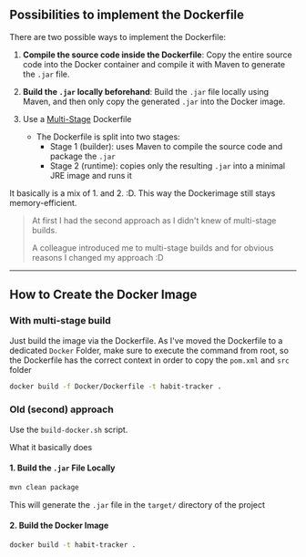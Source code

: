 ## Possibilities to implement the Dockerfile

There are two possible ways to implement the Dockerfile:

1. **Compile the source code inside the Dockerfile**:
   Copy the entire source code into the Docker container and compile it with Maven to generate the `.jar` file.

2. **Build the `.jar` locally beforehand**:
   Build the `.jar` file locally using Maven, and then only copy the generated `.jar` into the Docker image.


3. Use a [Multi-Stage](https://docs.docker.com/get-started/docker-concepts/building-images/multi-stage-builds/) Dockerfile
   - The Dockerfile is split into two stages:
      - Stage 1 (builder): uses Maven to compile the source code and package the `.jar`
      - Stage 2 (runtime): copies only the resulting `.jar` into a minimal JRE image and runs it

It basically is a mix of 1. and 2. :D. This way the Dockerimage still stays memory-efficient.

> At first I had the second approach as I didn't knew of multi-stage builds.
> 
> A colleague introduced me to multi-stage builds and for obvious reasons I changed my approach :D

---

## How to Create the Docker Image

### With multi-stage build
Just build the image via the Dockerfile. 
As I've moved the Dockerfile to a dedicated `Docker` Folder, make sure to execute the command from root, so the Dockerfile has the correct context in order to copy the `pom.xml` and `src` folder

```bash
docker build -f Docker/Dockerfile -t habit-tracker .  
```

### Old (second) approach 
Use the `build-docker.sh` script.

What it basically does

#### 1. Build the `.jar` File Locally
```bash
mvn clean package
```
This will generate the `.jar` file in the `target/` directory of the project

#### 2. Build the Docker Image
```bash
docker build -t habit-tracker .
```